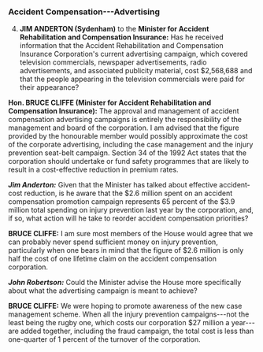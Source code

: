 ### Accident Compensation---Advertising

4. **JIM ANDERTON (Sydenham)** to the **Minister for Accident Rehabilitation and Compensation Insurance:** Has he received information that the Accident Rehabilitation and Compensation Insurance Corporation's current advertising campaign, which covered television commercials, newspaper advertisements, radio advertisements, and associated publicity material, cost $2,568,688 and that the people appearing in the television commercials were paid for their appearance?

**Hon. BRUCE CLIFFE (Minister for Accident Rehabilitation and Compensation Insurance):** The approval and management of accident compensation advertising campaigns is entirely the responsibility of the management and board of the corporation. I am advised that the figure provided by the honourable member would possibly approximate the cost of the corporate advertising, including the case management and the injury prevention seat-belt campaign. Section 34 of the 1992 Act states that the corporation should undertake or fund safety programmes that are likely to result in a cost-effective reduction in premium rates.

***Jim Anderton:*** Given that the Minister has talked about effective accident-cost reduction, is he aware that the $2.6 million spent on an accident compensation promotion campaign represents 65 percent of the $3.9 million total spending on injury prevention last year by the corporation, and, if so, what action will he take to reorder accident compensation priorities?

**BRUCE CLIFFE:** I am sure most members of the House would agree that we can probably never spend sufficient money on injury prevention, particularly when one bears in mind that the figure of $2.6 million is only half the cost of one lifetime claim on the accident compensation corporation.

***John Robertson:*** Could the Minister advise the House more specifically about what the advertising campaign is meant to achieve?

**BRUCE CLIFFE:** We were hoping to promote awareness of the new case management scheme. When all the injury prevention campaigns---not the least being the rugby one, which costs our corporation $27 million a year---are added together, including the fraud campaign, the total cost is less than one-quarter of 1 percent of the turnover of the corporation.